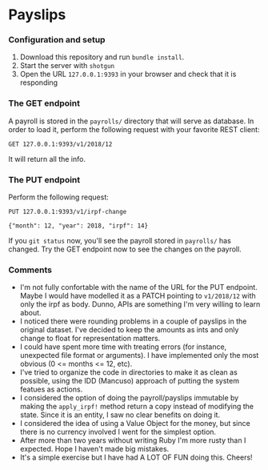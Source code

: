 # Payslips

### Configuration and setup

1. Download this repository and run `bundle install`.
1. Start the server with `shotgun`
1. Open the URL `127.0.0.1:9393` in your browser and check that it is responding


### The GET endpoint

A payroll is stored in the `payrolls/` directory that will serve as database. In order to load it, perform the following request with your favorite REST client:

```
GET 127.0.0.1:9393/v1/2018/12
```

It will return all the info.

### The PUT endpoint

Perform the following request:

```
PUT 127.0.0.1:9393/v1/irpf-change

{"month": 12, "year": 2018, "irpf": 14}
```

If you `git status` now, you'll see the payroll stored in `payrolls/` has changed. Try the GET endpoint now to see the changes on the payroll.


### Comments

* I'm not fully confortable with the name of the URL for the PUT endpoint. Maybe I would have modelled it as a PATCH pointing to `v1/2018/12` with only the irpf as body. Dunno, APIs are something I'm very willing to learn about.
* I noticed there were rounding problems in a couple of payslips in the original dataset. I've decided to keep the amounts as ints and only change to float for representation matters.
* I could have spent more time with treating errors (for instance, unexpected file format or arguments). I have implemented only the most obvious (0 <= months <= 12, etc).
* I've tried to organize the code in directories to make it as clean as possible, using the IDD (Mancuso) approach of putting the system featues as actions.
* I considered the option of doing the payroll/payslips immutable by making the `apply_irpf!` method return a copy instead of modifying the state. Since it is an entity, I saw no clear benefits on doing it.
* I considered the idea of using a Value Object for the money, but since there is no currency involved I went for the simplest option.
* After more than two years without writing Ruby I'm more rusty than I expected. Hope I haven't made big mistakes.
* It's a simple exercise but I have had A LOT OF FUN doing this. Cheers!
